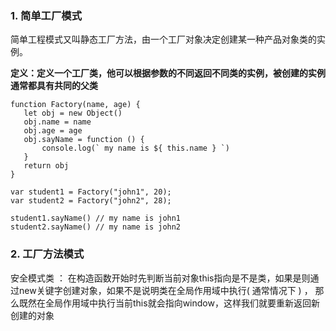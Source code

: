### 1. 简单工厂模式

简单工程模式又叫静态工厂方法，由一个工厂对象决定创建某一种产品对象类的实例。

**定义：定义一个工厂类，他可以根据参数的不同返回不同类的实例，被创建的实例通常都具有共同的父类**

 ```
function Factory(name, age) {
    let obj = new Object()
    obj.name = name
    obj.age = age
    obj.sayName = function () {
        console.log(` my name is ${ this.name } `)
    }
    return obj
}

var student1 = Factory("john1", 20);
var student2 = Factory("john2", 28);

student1.sayName() // my name is john1 
student2.sayName() // my name is john2 
 ```



### 2. 工厂方法模式

安全模式类 ： 在构造函数开始时先判断当前对象this指向是不是类，如果是则通过new关键字创建对象，如果不是说明类在全局作用域中执行( 通常情况下 ) ， 那么既然在全局作用域中执行当前this就会指向window，这样我们就要重新返回新创建的对象

```

```

